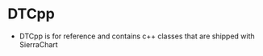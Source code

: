 DTCpp
============

-   DTCpp is for reference and contains c++ classes that are shipped with SierraChart

